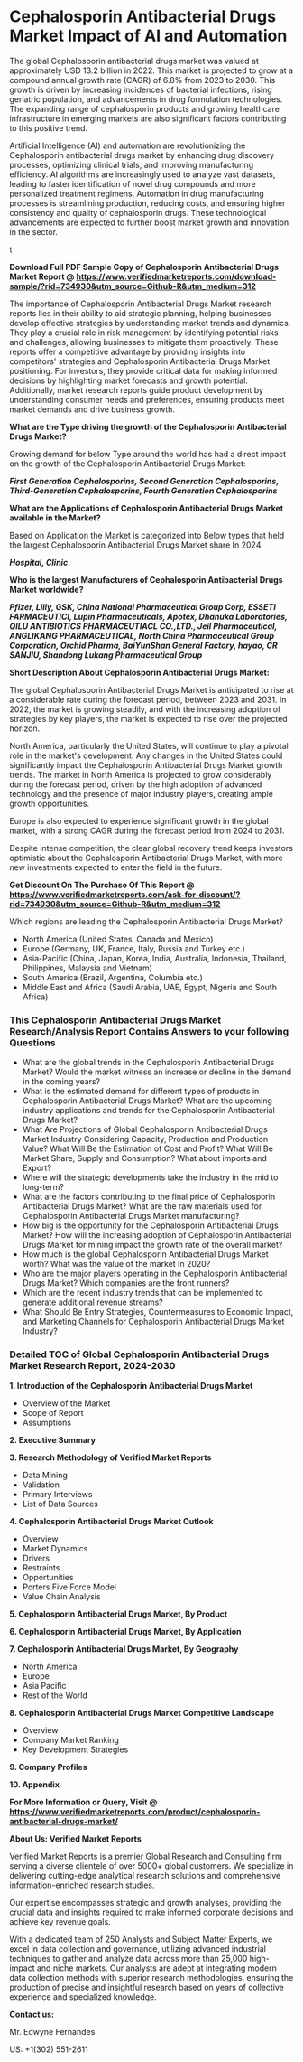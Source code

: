 <meta name="title" content="Global Cephalosporin Antibacterial Drugs Market Impact of AI and Automation"><meta name="description" content="The global Cephalosporin antibacterial drugs market was valued at approximately USD 13.2 billion in 2022. This market is projected to grow at a compound annual growth "><meta name="title" content="Cephalosporin Antibacterial Drugs Market Size, Share, Scope, Trends, Growth, Opportunities, Analysis, Forecast"><h1>Cephalosporin Antibacterial Drugs Market Impact of AI and Automation</h1><p>The global Cephalosporin antibacterial drugs market was valued at approximately USD 13.2 billion in 2022. This market is projected to grow at a compound annual growth rate (CAGR) of 6.8% from 2023 to 2030. This growth is driven by increasing incidences of bacterial infections, rising geriatric population, and advancements in drug formulation technologies. The expanding range of cephalosporin products and growing healthcare infrastructure in emerging markets are also significant factors contributing to this positive trend.</p><p>Artificial Intelligence (AI) and automation are revolutionizing the Cephalosporin antibacterial drugs market by enhancing drug discovery processes, optimizing clinical trials, and improving manufacturing efficiency. AI algorithms are increasingly used to analyze vast datasets, leading to faster identification of novel drug compounds and more personalized treatment regimens. Automation in drug manufacturing processes is streamlining production, reducing costs, and ensuring higher consistency and quality of cephalosporin drugs. These technological advancements are expected to further boost market growth and innovation in the sector.</p>t</p><p id="" class=""><strong>Download Full PDF Sample Copy of Cephalosporin Antibacterial Drugs Market Report @ <a href="https://www.verifiedmarketreports.com/download-sample/?rid=734930&utm_source=Github-R&utm_medium=312" target="_blank">https://www.verifiedmarketreports.com/download-sample/?rid=734930&utm_source=Github-R&utm_medium=312</a></strong></p><p>The importance of&nbsp;Cephalosporin Antibacterial Drugs Market research reports lies in their ability to aid strategic planning, helping businesses develop effective strategies by understanding market trends and dynamics. They play a crucial role in risk management by identifying potential risks and challenges, allowing businesses to mitigate them proactively. These reports offer a competitive advantage by providing insights into competitors' strategies and Cephalosporin Antibacterial Drugs Market positioning. For investors, they provide critical data for making informed decisions by highlighting market forecasts and growth potential. Additionally, market research reports guide product development by understanding consumer needs and preferences, ensuring products meet market demands and drive business growth.</p><p><strong>What are the&nbsp;Type driving the growth of the Cephalosporin Antibacterial Drugs Market?</strong></p><p id="" class="">Growing demand for below Type around the world has had a direct impact on the growth of the Cephalosporin Antibacterial Drugs Market:</p><em><strong>First Generation Cephalosporins, Second Generation Cephalosporins, Third-Generation Cephalosporins, Fourth Generation Cephalosporins</strong></em></p><strong>What are the&nbsp;Applications&nbsp;of Cephalosporin Antibacterial Drugs Market available in the Market?</strong></p><p id="" class="">Based on Application the Market is categorized into Below types that held the largest Cephalosporin Antibacterial Drugs Market share In 2024.</p><em><strong>Hospital, Clinic</strong></em></p><strong>Who is the largest Manufacturers of Cephalosporin Antibacterial Drugs Market worldwide?</strong></p><p><em><strong>Pfizer, Lilly, GSK, China National Pharmaceutical Group Corp, ESSETI FARMACEUTICI, Lupin Pharmaceuticals, Apotex, Dhanuka Laboratories, QILU ANTIBIOTICS PHARMACEUTIACL CO.,LTD., Jeil Pharmaceutical, ANGLIKANG PHARMACEUTICAL, North China Pharmaceutical Group Corporation, Orchid Pharma, BaiYunShan General Factory, hayao, CR SANJIU, Shandong Lukang Pharmaceutical Group</strong></em></p><p id="" class=""><strong>Short Description About Cephalosporin Antibacterial Drugs Market:</strong></p><p>The global Cephalosporin Antibacterial Drugs Market is anticipated to rise at a considerable rate during the forecast period, between 2023 and 2031. In 2022, the market is growing steadily, and with the increasing adoption of strategies by key players, the market is expected to rise over the projected horizon.</p><p>North America, particularly the United States, will continue to play a pivotal role in the market's development. Any changes in the United States could significantly impact the Cephalosporin Antibacterial Drugs Market growth trends. The market in North America is projected to grow considerably during the forecast period, driven by the high adoption of advanced technology and the presence of major industry players, creating ample growth opportunities.</p><p>Europe is also expected to experience significant growth in the global market, with a strong CAGR during the forecast period from 2024 to 2031.</p><p>Despite intense competition, the clear global recovery trend keeps investors optimistic about the Cephalosporin Antibacterial Drugs Market, with more new investments expected to enter the field in the future.</p><p id="" class=""><strong>Get Discount On The Purchase Of This Report @ <a href="https://www.verifiedmarketreports.com/ask-for-discount/?rid=734930&utm_source=Github-R&utm_medium=312" target="_blank">https://www.verifiedmarketreports.com/ask-for-discount/?rid=734930&utm_source=Github-R&utm_medium=312</a></strong></p>Which regions are leading the Cephalosporin Antibacterial Drugs Market?</p><ul><li>North America (United States, Canada and Mexico)</li><li>Europe (Germany, UK, France, Italy, Russia and Turkey etc.)</li><li>Asia-Pacific (China, Japan, Korea, India, Australia, Indonesia, Thailand, Philippines, Malaysia and Vietnam)</li><li>South America (Brazil, Argentina, Columbia etc.)</li><li>Middle East and Africa (Saudi Arabia, UAE, Egypt, Nigeria and South Africa)</li></ul><h3 id="" class="">This Cephalosporin Antibacterial Drugs Market Research/Analysis Report Contains Answers to your following Questions</h3><ul><li>What are the global trends in the Cephalosporin Antibacterial Drugs Market? Would the market witness an increase or decline in the demand in the coming years?</li><li>What is the estimated demand for different types of products in Cephalosporin Antibacterial Drugs Market? What are the upcoming industry applications and trends for the Cephalosporin Antibacterial Drugs Market?</li><li>What Are Projections of Global Cephalosporin Antibacterial Drugs Market Industry Considering Capacity, Production and Production Value? What Will Be the Estimation of Cost and Profit? What Will Be Market Share, Supply and Consumption? What about imports and Export?</li><li>Where will the strategic developments take the industry in the mid to long-term?</li><li>What are the factors contributing to the final price of Cephalosporin Antibacterial Drugs Market? What are the raw materials used for Cephalosporin Antibacterial Drugs Market manufacturing?</li><li>How big is the opportunity for the Cephalosporin Antibacterial Drugs Market? How will the increasing adoption of Cephalosporin Antibacterial Drugs Market for mining impact the growth rate of the overall market?</li><li>How much is the global Cephalosporin Antibacterial Drugs Market worth? What was the value of the market In 2020?</li><li>Who are the major players operating in the Cephalosporin Antibacterial Drugs Market? Which companies are the front runners?</li><li>Which are the recent industry trends that can be implemented to generate additional revenue streams?</li><li>What Should Be Entry Strategies, Countermeasures to Economic Impact, and Marketing Channels for Cephalosporin Antibacterial Drugs Market Industry?</li></ul><h3 id="" class="">Detailed TOC of Global Cephalosporin Antibacterial Drugs Market Research Report, 2024-2030</h3><p id="" class=""><strong>1. Introduction of the Cephalosporin Antibacterial Drugs Market</strong></p><ul><li>Overview of the Market</li><li>Scope of Report</li><li>Assumptions</li></ul><p id="" class=""><strong>2. Executive Summary</strong></p><p id="" class=""><strong>3. Research Methodology of Verified Market Reports</strong></p><ul><li>Data Mining</li><li>Validation</li><li>Primary Interviews</li><li>List of Data Sources</li></ul><p id="" class=""><strong>4. Cephalosporin Antibacterial Drugs Market Outlook</strong></p><ul><li>Overview</li><li>Market Dynamics</li><li>Drivers</li><li>Restraints</li><li>Opportunities</li><li>Porters Five Force Model</li><li>Value Chain Analysis</li></ul><p id="" class=""><strong>5. Cephalosporin Antibacterial Drugs Market, By Product</strong></p><p id="" class=""><strong>6. Cephalosporin Antibacterial Drugs Market, By Application</strong></p><p id="" class=""><strong>7. Cephalosporin Antibacterial Drugs Market, By Geography</strong></p><ul><li>North America</li><li>Europe</li><li>Asia Pacific</li><li>Rest of the World</li></ul><p id="" class=""><strong>8. Cephalosporin Antibacterial Drugs Market Competitive Landscape</strong></p><ul><li>Overview</li><li>Company Market Ranking</li><li>Key Development Strategies</li></ul><p id="" class=""><strong>9. Company Profiles</strong></p><p id="" class=""><strong>10. Appendix</strong></p><p id="" class=""><strong>For More Information or Query, Visit @ <a href="https://www.verifiedmarketreports.com/product/cephalosporin-antibacterial-drugs-market/" target="_blank">https://www.verifiedmarketreports.com/product/cephalosporin-antibacterial-drugs-market/</a></strong></p><p id="" class=""><strong>About Us: Verified Market Reports</strong></p><p id="" class="">Verified Market Reports is a premier Global Research and Consulting firm serving a diverse clientele of over 5000+ global customers. We specialize in delivering cutting-edge analytical research solutions and comprehensive information-enriched research studies.</p><p id="" class="">Our expertise encompasses strategic and growth analyses, providing the crucial data and insights required to make informed corporate decisions and achieve key revenue goals.</p><p id="" class="">With a dedicated team of 250 Analysts and Subject Matter Experts, we excel in data collection and governance, utilizing advanced industrial techniques to gather and analyze data across more than 25,000 high-impact and niche markets. Our analysts are adept at integrating modern data collection methods with superior research methodologies, ensuring the production of precise and insightful research based on years of collective experience and specialized knowledge.</p><p id="" class=""><strong>Contact us:</strong></p><p id="" class="">Mr. Edwyne Fernandes</p><p id="" class="">US: +1(302) 551-2611</p>